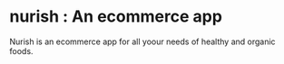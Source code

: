 # nurish : An ecommerce app

Nurish is an ecommerce app for all yoour needs of healthy and organic foods.
